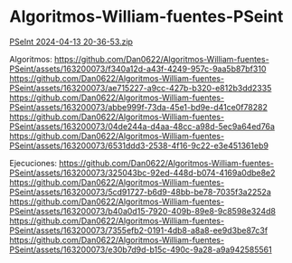 # Algoritmos-William-fuentes-PSeint  
[PSeInt 2024-04-13 20-36-53.zip](https://github.com/Dan0622/Algoritmos-William-fuentes-PSeint/files/14969421/PSeInt.2024-04-13.20-36-53.zip)

Algoritmos:
https://github.com/Dan0622/Algoritmos-William-fuentes-PSeint/assets/163200073/f340a12d-a43f-4249-957c-9aa5b87bf310
https://github.com/Dan0622/Algoritmos-William-fuentes-PSeint/assets/163200073/ae715227-a9cc-427b-b320-e812b3dd2335
https://github.com/Dan0622/Algoritmos-William-fuentes-PSeint/assets/163200073/abbe999f-73da-45e1-bd9e-d41ce0f78282
https://github.com/Dan0622/Algoritmos-William-fuentes-PSeint/assets/163200073/04de244a-d4aa-48cc-a98d-5ec9a64ed76a
https://github.com/Dan0622/Algoritmos-William-fuentes-PSeint/assets/163200073/6531ddd3-2538-4f16-9c22-e3e451361eb9

Ejecuciones:
https://github.com/Dan0622/Algoritmos-William-fuentes-PSeint/assets/163200073/325043bc-92ed-448d-b074-4169a0dbe8e2
https://github.com/Dan0622/Algoritmos-William-fuentes-PSeint/assets/163200073/5cd91727-b6d9-48bb-be78-7035f3a2252a
https://github.com/Dan0622/Algoritmos-William-fuentes-PSeint/assets/163200073/b40a0d15-7920-409b-89e8-9c8598e324d8
https://github.com/Dan0622/Algoritmos-William-fuentes-PSeint/assets/163200073/7355efb2-0191-4db8-a8a8-ee9d3be87c3f
https://github.com/Dan0622/Algoritmos-William-fuentes-PSeint/assets/163200073/e30b7d9d-b15c-490c-9a28-a9a942585561


